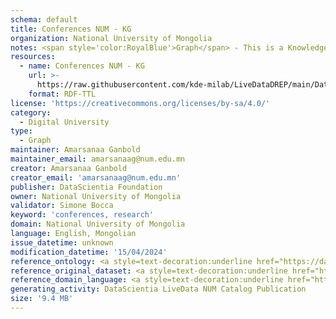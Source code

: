 ```yaml
---
schema: default
title: Conferences NUM - KG
organization: National University of Mongolia
notes: <span style='color:RoyalBlue'>Graph</span> - This is a Knowledge Graph, created by the National University of Mongolia (NUM), that includes information about the research conferences that the NUM considers for reasearch publications.
resources:
  - name: Conferences NUM - KG
    url: >-
      https://raw.githubusercontent.com/kde-milab/LiveDataDREP/main/Data%20Resources/conference-kg.ttl
    format: RDF-TTL
license: 'https://creativecommons.org/licenses/by-sa/4.0/'
category:
  - Digital University
type:
  - Graph
maintainer: Amarsanaa Ganbold
maintainer_email: amarsanaag@num.edu.mn
creator: Amarsanaa Ganbold
creator_email: 'amarsanaag@num.edu.mn'
publisher: DataScientia Foundation
owner: National University of Mongolia
validator: Simone Bocca
keyword: 'conferences, research'
domain: National University of Mongolia
language: English, Mongolian
issue_datetime: unknown
modification_datetime: '15/04/2024'
reference_ontology: <a style=text-decoration:underline href="https://datascientiafoundation.github.io/LiveDataNUM/datasets/NUM-DU-ontology/">NUM-DU-ontology</a>
reference_original_dataset: <a style=text-decoration:underline href="https://datascientiafoundation.github.io/LiveDataNUM/datasets/conferences/">Conferences NUM</a>
reference_domain_language: <a style=text-decoration:underline href="https://datascientiafoundation.github.io/LiveDataNUM/datasets/DU-NUM-language/">Digital University Concepts NUM</a>
generating_activity: DataScientia LiveData NUM Catalog Publication
size: '9.4 MB'
---
```

